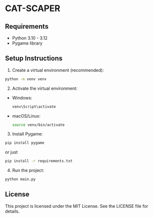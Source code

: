 # CAT-SCAPER

## Requirements
- Python 3.10 - 3.12
- Pygame library

## Setup Instructions

1. Create a virtual environment (recommended):
```bash
python -m venv venv
```

2. Activate the virtual environment:
- Windows:
    ```bash
    venv\Script\activate
    ```

- macOS/Linux:
    ```bash
    source venv/bin/activate
    ```

3. Install Pygame:
```bash
pip install pygame
```

or just 
```bash
pip install -r requirements.txt
```

4. Run the project:
```bash
python main.py
```

## License
This project is licensed under the MIT License. See the LICENSE file for details.